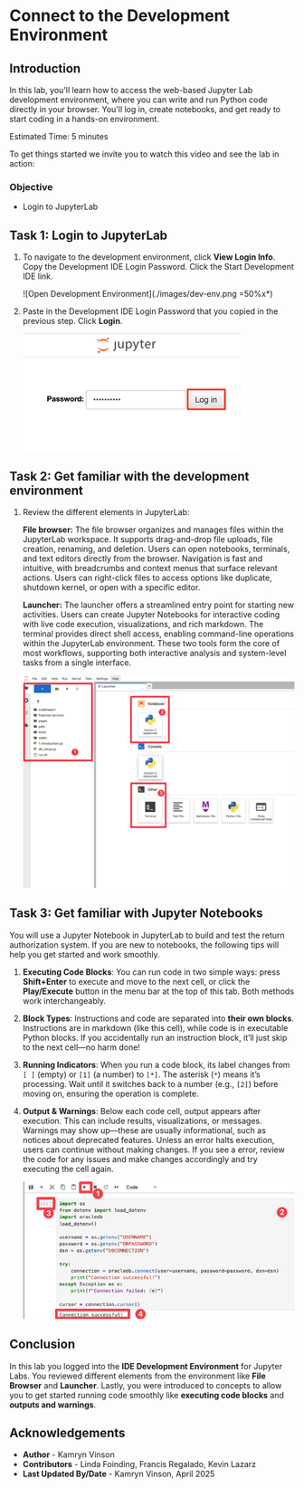 # Connect to the Development Environment

## Introduction

In this lab, you'll learn how to access the web-based Jupyter Lab development environment, where you can write and run Python code directly in your browser. You'll log in, create notebooks, and get ready to start coding in a hands-on environment.

Estimated Time: 5 minutes

To get things started we invite you to watch this video and see the lab in action:

  [](videohub:1_t121gz5o:medium)

### Objective

* Login to JupyterLab

## Task 1: Login to JupyterLab

1. To navigate to the development environment, click **View Login Info**. Copy the Development IDE Login Password. Click the Start Development IDE link.

    ![Open Development Environment](./images/dev-env.png =50%x*)

2. Paste in the Development IDE Login Password that you copied in the previous step. Click **Login**.

    ![Login](./images/jupyter-login.png " ")

## Task 2: Get familiar with the development environment

1. Review the different elements in JupyterLab:

    **File browser:** The file browser organizes and manages files within the JupyterLab workspace. It supports drag-and-drop file uploads, file creation, renaming, and deletion. Users can open notebooks, terminals, and text editors directly from the browser. Navigation is fast and intuitive, with breadcrumbs and context menus that surface relevant actions. Users can right-click files to access options like duplicate, shutdown kernel, or open with a specific editor.

    **Launcher:** The launcher offers a streamlined entry point for starting new activities. Users can create Jupyter Notebooks for interactive coding with live code execution, visualizations, and rich markdown. The terminal provides direct shell access, enabling command-line operations within the JupyterLab environment. These two tools form the core of most workflows, supporting both interactive analysis and system-level tasks from a single interface.

    ![JupyterLab Launcher](./images/jupyter.png " ")

## Task 3: Get familiar with Jupyter Notebooks

You will use a Jupyter Notebook in JupyterLab to build and test the return authorization system. If you are new to notebooks, the following tips will help you get started and work smoothly.

1. **Executing Code Blocks**: You can run code in two simple ways: press **Shift+Enter** to execute and move to the next cell, or click the **Play/Execute** button in the menu bar at the top of this tab. Both methods work interchangeably.

2. **Block Types**: Instructions and code are separated into **their own blocks**. Instructions are in markdown (like this cell), while code is in executable Python blocks. If you accidentally run an instruction block, it’ll just skip to the next cell—no harm done!

3. **Running Indicators**: When you run a code block, its label changes from `[ ]` (empty) or `[1]` (a number) to `[*]`. The asterisk (`*`) means it’s processing. Wait until it switches back to a number (e.g., `[2]`) before moving on, ensuring the operation is complete.

4. **Output & Warnings**: Below each code cell, output appears after execution. This can include results, visualizations, or messages. Warnings may show up—these are usually informational, such as notices about deprecated features. Unless an error halts execution, users can continue without making changes. If you see a error, review the code for any issues and make changes accordingly and try executing the cell again.

    ![JupyterLab blocks](./images/block.png " ")

## Conclusion

In this lab you logged into the **IDE Development Environment** for Jupyter Labs. You reviewed different elements from the environment like **File Browser** and **Launcher**. Lastly, you were introduced to concepts to allow you to get started running code smoothly like **executing code blocks** and **outputs and warnings**. 


## Acknowledgements
* **Author** - Kamryn Vinson
* **Contributors** -  Linda Foinding, Francis Regalado, Kevin Lazarz
* **Last Updated By/Date** - Kamryn Vinson, April 2025
